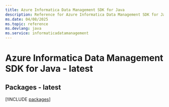 ```yaml
---
title: Azure Informatica Data Management SDK for Java
description: Reference for Azure Informatica Data Management SDK for Java
ms.date: 04/08/2025
ms.topic: reference
ms.devlang: java
ms.service: informaticadatamanagement
---
```

# Azure Informatica Data Management SDK for Java - latest
## Packages - latest
[!INCLUDE [packages](informatica-data-management-index.md)]